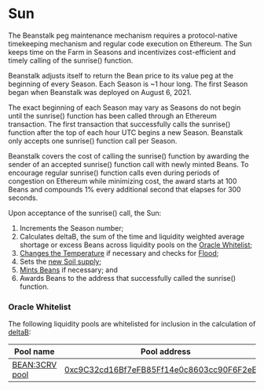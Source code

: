 # Sun

The Beanstalk peg maintenance mechanism requires a protocol-native timekeeping mechanism and regular code execution on Ethereum. The Sun keeps time on the Farm in Seasons and incentivizes cost-efficient and timely calling of the sunrise() function.

Beanstalk adjusts itself to return the Bean price to its value peg at the beginning of every Season. Each Season is \~1 hour long. The first Season began when Beanstalk was deployed on August 6, 2021.

The exact beginning of each Season may vary as Seasons do not begin until the sunrise() function has been called through an Ethereum transaction. The first transaction that successfully calls the sunrise() function after the top of each hour UTC begins a new Season. Beanstalk only accepts one sunrise() function call per Season.

Beanstalk covers the cost of calling the sunrise() function by awarding the sender of an accepted sunrise() function call with newly minted Beans. To encourage regular sunrise() function calls even during periods of congestion on Ethereum while minimizing cost, the award starts at 100 Beans and compounds 1% every additional second that elapses for 300 seconds.

Upon acceptance of the sunrise() call, the Sun:

1. Increments the Season number;
2. Calculates deltaB, the sum of the time and liquidity weighted average shortage or excess Beans across liquidity pools on the [Oracle Whitelist](sun.md#oracle-whitelist);
3. [Changes the Temperature](../peg-maintenance/temperature.md) if necessary and checks for [Flood](../peg-maintenance/flood.md);
4. Sets the [new Soil supply](../peg-maintenance/overview.md#soil-supply);
5. [Mints Beans](../peg-maintenance/overview.md#bean-supply) if necessary; and
6. Awards Beans to the address that successfully called the sunrise() function.

### Oracle Whitelist

The following liquidity pools are whitelisted for inclusion in the calculation of [deltaB](../additional-resources/glossary.md#deltab):

| Pool name                                      | Pool address                                                                                                          |
| ---------------------------------------------- | --------------------------------------------------------------------------------------------------------------------- |
| [BEAN:3CRV pool](https://curve.fi/factory/152) | [0xc9C32cd16Bf7eFB85Ff14e0c8603cc90F6F2eE49](https://etherscan.io/address/0xc9C32cd16Bf7eFB85Ff14e0c8603cc90F6F2eE49) |

